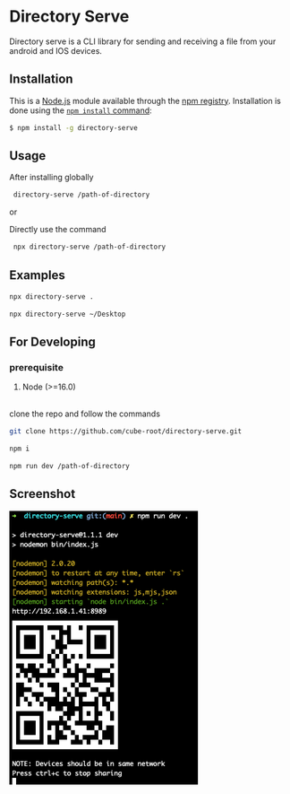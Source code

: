 # Directory Serve



Directory serve is a CLI library for sending and receiving a file from your android and IOS devices.


## Installation

This is a [Node.js](https://nodejs.org/en/) module available through the
[npm registry](https://www.npmjs.com/). Installation is done using the
[`npm install` command](https://docs.npmjs.com/getting-started/installing-npm-packages-locally):

```bash
$ npm install -g directory-serve
```

## Usage

After installing globally
``` bash
 directory-serve /path-of-directory
```

or

Directly use the command
```bash
 npx directory-serve /path-of-directory
```


## Examples

```bash
npx directory-serve .
```

```bash
npx directory-serve ~/Desktop
```

## For Developing

### prerequisite
1. Node (>=16.0)

<br/>
clone the repo and follow the commands

```bash
git clone https://github.com/cube-root/directory-serve.git
```

```bash
npm i
```
```bash
npm run dev /path-of-directory
```

## Screenshot


![screenshot](/doc/terminal-screenshot.png?raw=true "Directory serve")